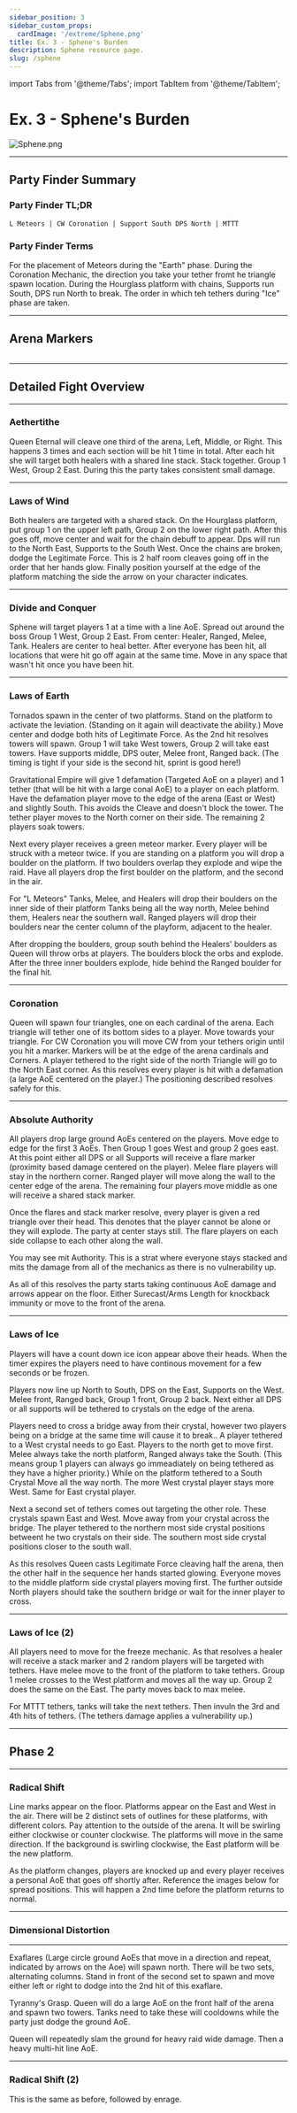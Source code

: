 ```yaml
---
sidebar_position: 3
sidebar_custom_props:
  cardImage: '/extreme/Sphene.png'
title: Ex. 3 - Sphene's Burden
description: Sphene resource page.
slug: /sphene
---
```


import Tabs from '@theme/Tabs';
import TabItem from '@theme/TabItem';

# Ex. 3 - Sphene's Burden
![Sphene.png](/extreme/Sphene.png)

***

## Party Finder Summary

### Party Finder TL;DR

```
L Meteors | CW Coronation | Support South DPS North | MTTT
```

### Party Finder Terms

<Tabs>
  <TabItem value="L Meteors" label="L Meteors" default>
    For the placement of Meteors during the "Earth" phase.
  </TabItem>
    <TabItem value="CW Coronation" label="CW Coronation" default>
    During the Coronation Mechanic, the direction you take your tether fromt he triangle spawn location.
  </TabItem>
    <TabItem value="Support South DPS North" label="Support South DPS North" default>
    During the Hourglass platform with chains, Supports run South, DPS run North to break.
  </TabItem>
    <TabItem value="MTTT" label="MTTT" default>
    The order in which teh tethers during "Ice" phase are taken.
  </TabItem>
    
</Tabs>

***

## Arena Markers

```When Dalamud is Back these will be present.
```


***

## Detailed Fight Overview

***


### Aethertithe

Queen Eternal will cleave one third of the arena, Left, Middle, or Right. This happens 3 times and each section will be hit 1 time in total. After each hit she will target both healers with a shared line stack. Stack together. Group 1 West, Group 2 East. During this the party takes consistent small damage.

***

### Laws of Wind

Both healers are targeted with a shared stack. On the Hourglass platform, put group 1 on the upper left path, Group 2 on the lower right path. After this goes off, move center and wait for the chain debuff to appear. Dps will run to the North East, Supports to the South West. 
Once the chains are broken, dodge the Legitimate Force. This is 2 half room cleaves going off in the order that her hands glow. 
Finally position yourself at the edge of the platform matching the side the arrow on your character indicates. 

***

### Divide and Conquer

Sphene will target players 1 at a time with a line AoE. Spread out around the boss Group 1 West, Group 2 East. From center: Healer, Ranged, Melee, Tank. Healers are center to heal better. After everyone has been hit, all locations that were hit go off again at the same time. Move in any space that wasn't hit once you have been hit.

***

### Laws of Earth

Tornados spawn in the center of two platforms. Stand on the platform to activate the leviation. (Standing on it again will deactivate the ability.) Move center and dodge both hits of Legitimate Force. As the 2nd hit resolves towers will spawn. Group 1 will take West towers, Group 2 will take east towers. Have supports middle, DPS outer, Melee front, Ranged back. (The timing is tight if your side is the second hit, sprint is good here!)

Gravitational Empire will give 1 defamation (Targeted AoE on a player) and 1 tether (that will be hit with a large conal AoE) to a player on each platform. Have the defamation player move to the edge of the arena (East or West) and slightly South. This avoids the Cleave and doesn't block the tower. The tether player moves to the North corner on their side. The remaining 2 players soak towers. 

Next every player receives a green meteor marker. Every player will be struck with a meteor twice. If you are standing on a platform you will drop a boulder on the platform. If two boulders overlap they explode and wipe the raid. Have all players drop the first boulder on the platform, and the second in the air. 

For "L Meteors" Tanks, Melee, and Healers will drop their boulders on the inner side of their platform Tanks being all the way north, Melee behind them, Healers near the southern wall. Ranged players will drop their boulders near the center column of the playform, adjacent to the healer. 

After dropping the boulders, group south behind the Healers' boulders as Queen will throw orbs at players. The boulders block the orbs and explode. After the three inner boulders explode, hide behind the Ranged boulder for the final hit.

***

### Coronation

Queen will spawn four triangles, one on each cardinal of the arena. Each triangle will tether one of its bottom sides to a player. Move towards your triangle. For CW Coronation you will move CW from your tethers origin until you hit a marker. Markers will be at the edge of the arena cardinals and Corners. A player tethered to the right side of the north Triangle will go to the North East corner. As this resolves every player is hit with a defamation (a large AoE centered on the player.) The positioning described resolves safely for this.

***

### Absolute Authority

All players drop large ground AoEs centered on the players. Move edge to edge for the first 3 AoEs. Then Group 1 goes West and group 2 goes east. At this point either all DPS or all Supports will receive a flare marker (proximity based damage centered on the player). Melee flare players will stay in the northern corner. Ranged player will move along the wall to the center edge of the arena. The remaining four players move middle as one will receive a shared stack marker. 

Once the flares and stack marker resolve, every player is given a red triangle over their head. This denotes that the player cannot be alone or they will explode. The party at center stays still. The flare players on each side collapse to each other along the wall. 


You may see mit Authority. This is a strat where everyone stays stacked and mits the damage from all of the mechanics as there is no vulnerability up. 


As all of this resolves the party starts taking continuous AoE damage and arrows appear on the floor. Either Surecast/Arms Length for knockback immunity or move to the front of the arena. 

***

### Laws of Ice

Players will have a count down ice icon appear above their heads. When the timer expires the players need to have continous movement for a few seconds or be frozen. 

Players now line up North to South, DPS on the East, Supports on the West. Melee front, Ranged back, Group 1 front, Group 2 back. Next either all DPS or all supports will be tethered to crystals on the edge of the arena. 

Players need to cross a bridge away from their crystal, however two players being on a bridge at the same time will cause it to break.. A player tethered to a West crystal needs to go East. Players to the north get to move first. Melee always take the north platform, Ranged always take the South. (This means group 1 players can always go immeadiately on being tethered as they have a higher priority.) While on the platform tethered to a South Crystal Move all the way north. The more West crystal player stays more West. Same for East crystal player.

Next a second set of tethers comes out targeting the other role. These crystals spawn East and West. Move away from your crystal across the bridge. The player tethered to the northern most side crystal positions betweent he two crystals on their side. The southern most side crystal positions closer to the south wall. 

As this resolves Queen casts Legitimate Force cleaving half the arena, then the other half in the sequence her hands started glowing. Everyone moves to the middle platform side crystal players  moving first. The further outside North players should take the southern bridge or wait for the inner player to cross. 

***

### Laws of Ice (2)


All players need to move for the freeze mechanic. As that resolves a healer will receive a stack marker and 2 random players will be targeted with tethers. Have melee move to the front of the platform to take tethers. Group 1 melee crosses to the West platform and moves all the way up. Group 2 does the same on the East. The party moves back to max melee. 

For MTTT tethers, tanks will take the next tethers. Then invuln the 3rd and 4th hits of tethers. (The tethers damage applies a vulnerability up.)

***

## Phase 2

***

### Radical Shift

Line marks appear on the floor. Platforms appear on the East and West in the air. There will be 2 distinct sets of outlines for these platforms, with different colors. Pay attention to the outside of the arena. It will be swirling either clockwise or counter clockwise. The platforms will move in the same direction. If the background is swirling clockwise, the East platform will be the new platform.

As the platform changes, players are knocked up and every player receives a personal AoE that goes off shortly after. Reference the images below for spread positions.
This will happen a 2nd time before the platform returns to normal.

***

### Dimensional Distortion

***


Exaflares (Large circle ground AoEs that move in a direction and repeat, indicated by arrows on the Aoe) will spawn north. There will be two sets, alternating columns. Stand in front of the second set to spawn and move either left or right to dodge into the 2nd hit of this exaflare.

Tyranny's Grasp. Queen will do a large AoE on the front half of the arena and spawn two towers. Tanks need to take these will cooldowns while the party just dodge the ground AoE. 

Queen will repeatedly slam the ground for heavy raid wide damage. Then a heavy multi-hit line AoE.

***

### Radical Shift (2)

This is the same as before, followed by enrage.
